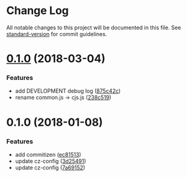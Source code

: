 # Change Log

All notable changes to this project will be documented in this file. See [standard-version](https://github.com/conventional-changelog/standard-version) for commit guidelines.

<a name="0.1.0"></a>
# [0.1.0](https://github.com/leohxj/rollup-starter-kit/compare/0.1.0-canary.1...0.1.0) (2018-03-04)


### Features

* add DEVELOPMENT debug log ([875c42c](https://github.com/leohxj/rollup-starter-kit/commit/875c42c))
* rename common.js -> cjs.js ([238c519](https://github.com/leohxj/rollup-starter-kit/commit/238c519))



<a name="0.1.0"></a>
# 0.1.0 (2018-01-08)


### Features

* add commitizen ([ec81513](https://github.com/leohxj/rollup-starter-kit/commit/ec81513))
* update cz-config ([3d25491](https://github.com/leohxj/rollup-starter-kit/commit/3d25491))
* update cz-config ([7a69152](https://github.com/leohxj/rollup-starter-kit/commit/7a69152))
